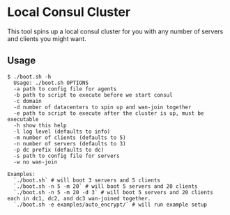 # Local Consul Cluster

This tool spins up a local consul cluster for you with any number of servers and clients you might want.

## Usage

```
$ ./boot.sh -h
  Usage: ./boot.sh OPTIONS
  -a path to config file for agents
  -b path to script to execute before we start consul
  -c domain
  -d number of datacenters to spin up and wan-join together
  -e path to script to execute after the cluster is up, must be executable
  -h show this help
  -l log level (defaults to info)
  -m number of clients (defaults to 5)
  -n number of servers (defaults to 3)
  -p dc prefix (defaults to dc)
  -s path to config file for servers
  -w no wan-join

Examples:
  `./boot.sh` # will boot 3 servers and 5 clients
  `./boot.sh -n 5 -m 20` # will boot 5 servers and 20 clients
  `./boot.sh -n 5 -m 20 -d 3` # will boot 5 servers and 20 clients each in dc1, dc2, and dc3 wan-joined together.
  `./boot.sh -e examples/auto_encrypt/` # will run example setup
```

